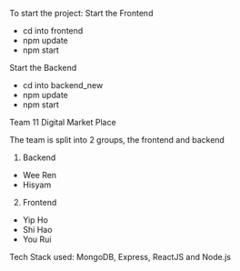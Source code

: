 To start the project:
  Start the Frontend 
  - cd into frontend
  - npm update
  - npm start

  Start the Backend
  - cd into backend_new
  - npm update
  - npm start


Team 11 Digital Market Place

The team is split into 2 groups, the frontend and backend
1. Backend
- Wee Ren
- Hisyam
2. Frontend
- Yip Ho
- Shi Hao
- You Rui

Tech Stack used: MongoDB, Express, ReactJS and Node.js
